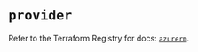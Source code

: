 # `provider`

Refer to the Terraform Registry for docs: [`azurerm`](https://registry.terraform.io/providers/hashicorp/azurerm/4.6.0/docs).
